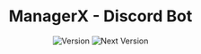 <div align="center">
  <h1>ManagerX - Discord Bot</h1>
  <img src="https://img.shields.io/badge/Version-1.3.1-blue?style=for-the-badge" alt="Version" />
  <img src="https://img.shields.io/badge/Next%20Version-V1.4-green?style=for-the-badge" alt="Next Version" />
</div>
